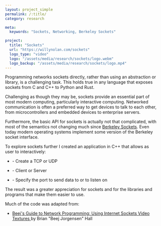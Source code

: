 ```yaml
---
layout: project_simple
permalink: /:title/
category: research

meta:
  keywords: "Sockets, Networking, Berkeley Sockets"

project:
  title: "Sockets"
  url: "https://willynolan.com/sockets"
  logo_type: "video"
  logo: "/assets/media/research/sockets/logo.webm"
  logo_backup: "/assets/media/research/sockets/logo.mp4"
---
```

<p>
Programming networks sockets directly, rather than using an abstraction or library, is a challenging task.
This holds true in any language that exposes sockets from C and C++ to Python and Rust.
</p>

<p>
Challenging as though they may be, sockets provide an essential part of most modern computing, particularly interactive
computing.
Networked communication is often a preferred way to get devices to talk to each other, from microcontrollers and embedded 
devices to enterprise servers.
</p>

<p>
Furthermore, the basic API for sockets is actually not that complicated, with most of the semantics not changing much 
since <a href="https://en.wikipedia.org/wiki/Berkeley_sockets"> Berkeley Sockets</a>.
Even today modern operating systems implement some version of the Berkeley socket interface.
</p>

<p>
To explore sockets further I created an application in C++ that allows as user to interactively:
</p>

<ul>
    <li><p>- Create a TCP or UDP</p></li>
    <li><p>- Client or Server</p></li>
    <li><p>- Specify the port to send data to or to listen on</p></li>
</ul>

<p>
The result was a greater appreciation for sockets and for the libraries and programs that make them easier to use.
</p>

<p>
Much of the code was adapted from:
</p>
<ul>
    <li>
        <a href="https://beej.us/guide/bgnet/">
            Beej's Guide to Network Programming: Using Internet Sockets Video Textures
        </a>
         by Brian "Beej Jorgensen" Hall
    </li>
</ul>

